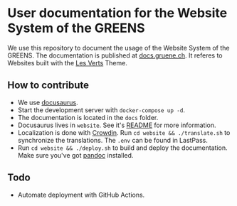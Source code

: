 # User documentation for the Website System of the GREENS

We use this repository to document the usage of the Website System of the 
GREENS. The documentation is published at 
[docs.gruene.ch](https://docs.gruene.ch).
It referes to Websites built with the 
[Les Verts](https://github.com/grueneschweiz/2018.gruene.ch) Theme.

## How to contribute

- We use [docusaurus](https://v1.docusaurus.io/). 
- Start the development server with `docker-compose up -d`.
- The documentation is located in the `docs` folder.
- Docusaurus lives in `website`. See it's [README](website/README.md) for more 
  information.
- Localization is done with [Crowdin](https://crowdin.com/project/docsgruenech).
  Run `cd website && ./translate.sh` to synchronize the translations. The `.env`
  can be found in LastPass.
- Run `cd website && ./deploy.sh` to build and deploy the documentation. 
  Make sure you've got [pandoc](https://pandoc.org/) installed.

## Todo

- Automate deployment with GitHub Actions.